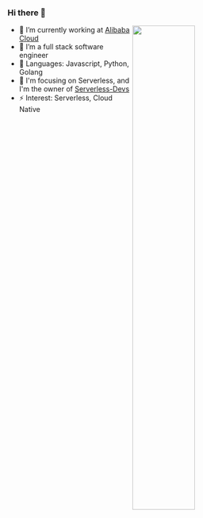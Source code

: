 ### Hi there 👋
[<img align="right" width="50%" src="https://github-readme-stats-ouuan.vercel.app/api?username=heimanba&show_icons=true&theme=dark">](https://github-readme-stats-ouuan.vercel.app/api?username=heimanba&show_icons=true&theme=dark)

- 🔭 I’m currently working at [Alibaba Cloud](https://www.aliyun.com/)
- 🌱 I’m a full stack software engineer
- 📄 Languages: Javascript, Python, Golang
- 💅 I'm focusing on Serverless, and I'm the owner of [Serverless-Devs](https://github.com/Serverless-Devs)
- ⚡ Interest: Serverless, Cloud Native
